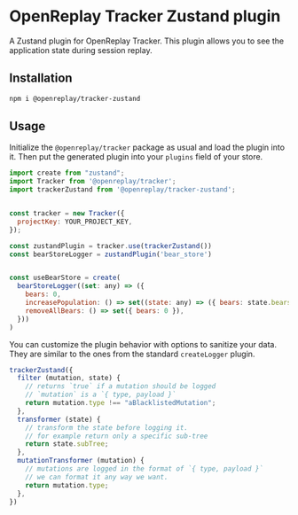 # OpenReplay Tracker Zustand plugin
A Zustand plugin for OpenReplay Tracker. This plugin allows you to see the application state during session replay.

## Installation
```bash
npm i @openreplay/tracker-zustand
```

## Usage
Initialize the `@openreplay/tracker` package as usual and load the plugin into it.
Then put the generated plugin into your `plugins` field of your store.

```js
import create from "zustand";
import Tracker from '@openreplay/tracker';
import trackerZustand from '@openreplay/tracker-zustand';


const tracker = new Tracker({
  projectKey: YOUR_PROJECT_KEY,
});

const zustandPlugin = tracker.use(trackerZustand())
const bearStoreLogger = zustandPlugin('bear_store')


const useBearStore = create(
  bearStoreLogger((set: any) => ({
    bears: 0,
    increasePopulation: () => set((state: any) => ({ bears: state.bears + 1 })),
    removeAllBears: () => set({ bears: 0 }),
  }))
)

```

You can customize the plugin behavior with options to sanitize your data. They are similar to the ones from the standard `createLogger` plugin.

```js
trackerZustand({
  filter (mutation, state) {
    // returns `true` if a mutation should be logged
    // `mutation` is a `{ type, payload }`
    return mutation.type !== "aBlacklistedMutation";
  },
  transformer (state) {
    // transform the state before logging it.
    // for example return only a specific sub-tree
    return state.subTree;
  },
  mutationTransformer (mutation) {
    // mutations are logged in the format of `{ type, payload }`
    // we can format it any way we want.
    return mutation.type;
  },
})
```
